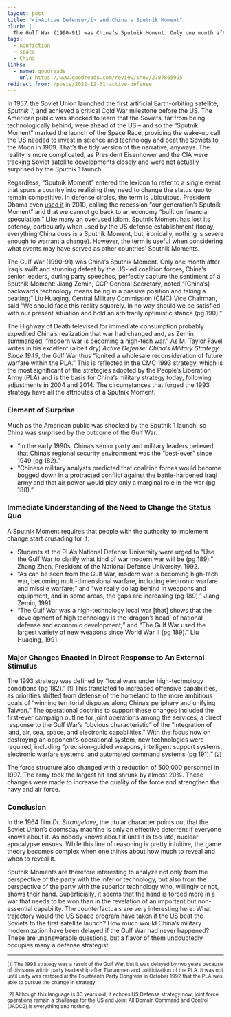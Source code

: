 ```yaml
---
layout: post
title: "<i>Active Defense</i> and China's Sputnik Moment"
blurb: |
  The Gulf War (1990-91) was China’s Sputnik Moment. Only one month after Iraq’s swift and stunning defeat by the US-led coalition forces, China’s senior leaders, during party speeches, perfectly capture the sentiment of a Sputnik Moment: Jiang Zemin, CCP General Secretary, noted "[China’s] backwards technology means being in a passive position and taking a beating."
tags:
  - nonfiction
  - space
  - China
links:
  - name: goodreads
    url: https://www.goodreads.com/review/show/2797865995
redirect_from: /posts/2022-12-31-active-defense
---
```


In 1957, the Soviet Union launched the first artificial Earth-orbiting satellite, _Sputnik 1_, and achieved a critical Cold War milestone before the US. The American public was shocked to learn that the Soviets, far from being technologically behind, were ahead of the US – and so the “Sputnik Moment” marked the launch of the Space Race, providing the wake-up call the US needed to invest in science and technology and beat the Soviets to the Moon in 1969. That’s the tidy version of the narrative, anyways. The reality is more complicated, as President Eisenhower and the CIA were tracking Soviet satellite developments closely and were not actually surprised by the Sputnik 1 launch.

Regardless, “Sputnik Moment” entered the lexicon to refer to a single event that spurs a country into realizing they need to change the status quo to remain competitive. In defense circles, the term is ubiquitous. President Obama even [used it](https://obamawhitehouse.archives.gov/blog/2010/12/06/president-obama-north-carolina-our-generation-s-sputnik-moment-now) in 2010, calling the recession “our generation’s Sputnik Moment” and that we cannot go back to an economy “built on financial speculation.” Like many an overused idiom, Sputnik Moment has lost its potency, particularly when used by the US defense establishment (today, everything China does is a Sputnik Moment, but, ironically, nothing is severe enough to warrant a change). However, the term is useful when considering what events may have served as other countries' Sputnik Moments. 

The Gulf War (1990-91) was China’s Sputnik Moment. Only one month after Iraq’s swift and stunning defeat by the US-led coalition forces, China’s senior leaders, during party speeches, perfectly capture the sentiment of a Sputnik Moment: Jiang Zemin, CCP General Secretary, noted “[China’s] backwards technology means being in a passive position and taking a beating;” Liu Huaqing, Central Military Commission (CMC) Vice Chairman, said “We should face this reality squarely. In no way should we be satisfied with our present situation and hold an arbitrarily optimistic stance (pg 190).”

The Highway of Death televised for immediate consumption probably expedited China’s realization that war had changed and, as Zemin summarized, “modern war is becoming a high-tech war.” As M. Taylor Favel writes in his excellent (albeit dry) _Active Defense: China’s Military Strategy Since 1949_, the Gulf War thus “ignited a wholesale reconsideration of future warfare within the PLA.” This is reflected in the CMC 1993 strategy, which is the most significant of the strategies adopted by the People’s Liberation Army (PLA) and is the basis for China’s military strategy today, following adjustments in 2004 and 2014. The circumstances that forged the 1993 strategy have all the attributes of a Sputnik Moment.

### Element of Surprise

Much as the American public was shocked by the Sputnik 1 launch, so China was surprised by the outcome of the Gulf War. 

- “In the early 1990s, China’s senior party and military leaders believed that China’s regional security environment was the “best-ever” since 1949 (pg 182).”
- “Chinese military analysts predicted that coalition forces would become bogged down in a protracted conflict against the battle-hardened Iraqi army and that air power would play only a marginal role in the war (pg 188).”

### Immediate Understanding of the Need to Change the Status Quo
A Sputnik Moment requires that people with the authority to implement change start crusading for it:

- Students at the PLA’s National Defense University were urged to “Use the Gulf War to clarify what kind of war modern war will be (pg 189).” Zhang Zhen, President of the National Defense University, 1992.
- “As can be seen from the Gulf War, modern war is becoming high-tech war, becoming multi-dimensional warfare, including electronic warfare and missile warfare;” and “we really do lag behind in weapons and equipment, and in some areas, the gaps are increasing (pg 189).” Jiang Zemin, 1991.
- “The Gulf War was a high-technology local war [that] shows that the development of high technology is the ‘dragon’s head’ of national defense and economic development;” and “The Gulf War used the largest variety of new weapons since World War II (pg 189).” Liu Huaqing, 1991.

### Major Changes Enacted in Direct Response to An External Stimulus
The 1993 strategy was defined by “local wars under high-technology conditions (pg 182).” <small>[1]</small> This translated to increased offensive capabilities, as priorities shifted from defense of the homeland to the more ambitious goals of “winning territorial disputes along China’s periphery and unifying Taiwan.” The operational doctrine to support these changes included the first-ever campaign outline for joint operations among the services, a direct response to the Gulf War’s “obvious characteristic” of the “integration of land, air, sea, space, and electronic capabilities.” With the focus now on destroying an opponent’s operational system, new technologies were required, including “precision-guided weapons, intelligent support systems, electronic warfare systems, and automated command systems (pg 191).” <small>[2]</small>

The force structure also changed with a reduction of 500,000 personnel in 1997. The army took the largest hit and shrunk by almost 20%. These changes were made to increase the quality of the force and strengthen the navy and air force. 




### Conclusion
In the 1964 film _Dr. Strangelove_, the titular character points out that the Soviet Union’s doomsday machine is only an effective deterrent if everyone knows about it. As nobody knows about it until it is too late, nuclear apocalypse ensues. While this line of reasoning is pretty intuitive, the game theory becomes complex when one thinks about how much to reveal and when to reveal it. 

Sputnik Moments are therefore interesting to analyze not only from the perspective of the party with the inferior technology, but also from the perspective of the party with the superior technology who, willingly or not, shows their hand. Superficially, it seems that the hand is forced more in a war that needs to be won than in the revelation of an important but non-essential capability. The counterfactuals are very interesting here: What trajectory would the US Space program have taken if the US beat the Soviets to the first satellite launch? How much would China’s military modernization have been delayed if the Gulf War had never happened? These are unanswerable questions, but a flavor of them undoubtedly occupies many a defense strategist.

---

<small>[1] The 1993 strategy was a result of the Gulf War, but it was delayed by two years because of divisions within party leadership after Tiananmen and politicization of the PLA. It was not until unity was restored at the Fourteenth Party Congress in October 1992 that the PLA was able to pursue the change in strategy.</small>

<small>[2] Although this language is 30 years old, it echoes US Defense strategy now; joint force operations remain a challenge for the US and Joint All Domain Command and Control (JADC2) is everything and nothing.</small>
